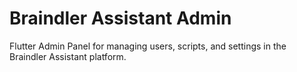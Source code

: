 # Braindler Assistant Admin

Flutter Admin Panel for managing users, scripts, and settings in the Braindler Assistant platform.